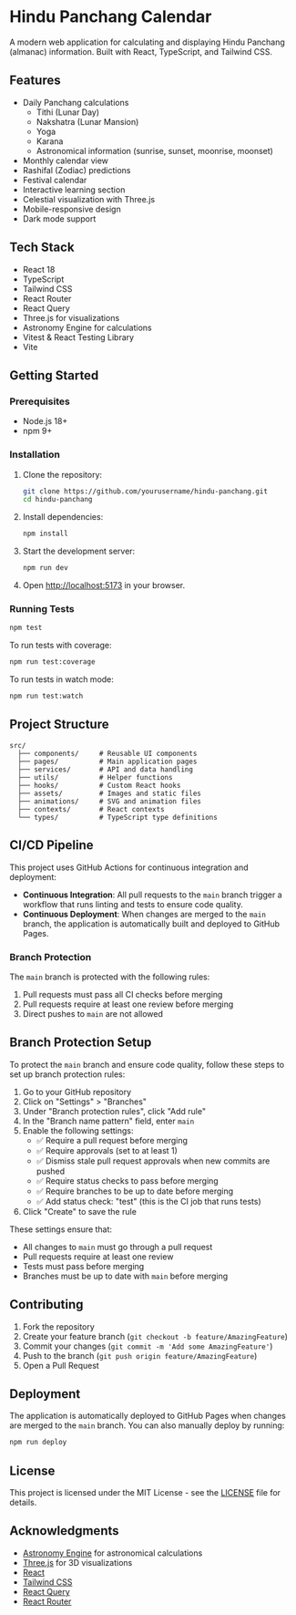 # Hindu Panchang Calendar

A modern web application for calculating and displaying Hindu Panchang (almanac) information. Built with React, TypeScript, and Tailwind CSS.

## Features

- Daily Panchang calculations
  - Tithi (Lunar Day)
  - Nakshatra (Lunar Mansion)
  - Yoga
  - Karana
  - Astronomical information (sunrise, sunset, moonrise, moonset)
- Monthly calendar view
- Rashifal (Zodiac) predictions
- Festival calendar
- Interactive learning section
- Celestial visualization with Three.js
- Mobile-responsive design
- Dark mode support

## Tech Stack

- React 18
- TypeScript
- Tailwind CSS
- React Router
- React Query
- Three.js for visualizations
- Astronomy Engine for calculations
- Vitest & React Testing Library
- Vite

## Getting Started

### Prerequisites

- Node.js 18+
- npm 9+

### Installation

1. Clone the repository:
   ```bash
   git clone https://github.com/yourusername/hindu-panchang.git
   cd hindu-panchang
   ```

2. Install dependencies:
   ```bash
   npm install
   ```

3. Start the development server:
   ```bash
   npm run dev
   ```

4. Open [http://localhost:5173](http://localhost:5173) in your browser.

### Running Tests

```bash
npm test
```

To run tests with coverage:
```bash
npm run test:coverage
```

To run tests in watch mode:
```bash
npm run test:watch
```

## Project Structure

```
src/
  ├── components/     # Reusable UI components
  ├── pages/          # Main application pages
  ├── services/       # API and data handling
  ├── utils/          # Helper functions
  ├── hooks/          # Custom React hooks
  ├── assets/         # Images and static files
  ├── animations/     # SVG and animation files
  ├── contexts/       # React contexts
  └── types/          # TypeScript type definitions
```

## CI/CD Pipeline

This project uses GitHub Actions for continuous integration and deployment:

- **Continuous Integration**: All pull requests to the `main` branch trigger a workflow that runs linting and tests to ensure code quality.
- **Continuous Deployment**: When changes are merged to the `main` branch, the application is automatically built and deployed to GitHub Pages.

### Branch Protection

The `main` branch is protected with the following rules:

1. Pull requests must pass all CI checks before merging
2. Pull requests require at least one review before merging
3. Direct pushes to `main` are not allowed

## Branch Protection Setup

To protect the `main` branch and ensure code quality, follow these steps to set up branch protection rules:

1. Go to your GitHub repository
2. Click on "Settings" > "Branches"
3. Under "Branch protection rules", click "Add rule"
4. In the "Branch name pattern" field, enter `main`
5. Enable the following settings:
   - ✅ Require a pull request before merging
   - ✅ Require approvals (set to at least 1)
   - ✅ Dismiss stale pull request approvals when new commits are pushed
   - ✅ Require status checks to pass before merging
   - ✅ Require branches to be up to date before merging
   - ✅ Add status check: "test" (this is the CI job that runs tests)
6. Click "Create" to save the rule

These settings ensure that:
- All changes to `main` must go through a pull request
- Pull requests require at least one review
- Tests must pass before merging
- Branches must be up to date with `main` before merging

## Contributing

1. Fork the repository
2. Create your feature branch (`git checkout -b feature/AmazingFeature`)
3. Commit your changes (`git commit -m 'Add some AmazingFeature'`)
4. Push to the branch (`git push origin feature/AmazingFeature`)
5. Open a Pull Request

## Deployment

The application is automatically deployed to GitHub Pages when changes are merged to the `main` branch. You can also manually deploy by running:

```bash
npm run deploy
```

## License

This project is licensed under the MIT License - see the [LICENSE](LICENSE) file for details.

## Acknowledgments

- [Astronomy Engine](https://github.com/cosinekitty/astronomy) for astronomical calculations
- [Three.js](https://threejs.org/) for 3D visualizations
- [React](https://reactjs.org/)
- [Tailwind CSS](https://tailwindcss.com/)
- [React Query](https://tanstack.com/query/latest)
- [React Router](https://reactrouter.com/) 